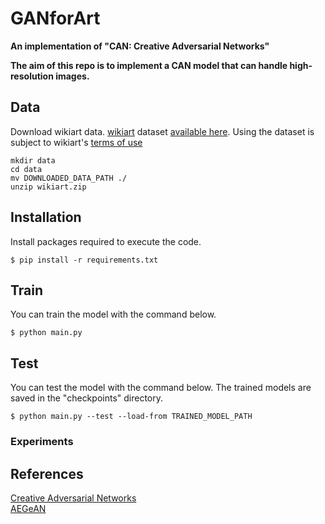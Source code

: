 # GANforArt
**An implementation of "CAN: Creative Adversarial Networks"**  

**The aim of this repo is to implement a CAN model that can handle high-resolution images.**


## Data
Download wikiart data. [wikiart](https://www.wikiart.org/) dataset 
[available here](https://github.com/cs-chan/ArtGAN/tree/master/WikiArt%20Dataset). 
Using the dataset is subject to wikiart's [terms of use](https://www.wikiart.org/en/terms-of-use)
~~~
mkdir data
cd data
mv DOWNLOADED_DATA_PATH ./
unzip wikiart.zip
~~~

## Installation
Install packages required to execute the code.  
~~~
$ pip install -r requirements.txt
~~~

## Train
You can train the model with the command below.
~~~
$ python main.py
~~~

## Test
You can test the model with the command below.
The trained models are saved in the "checkpoints" directory.  
~~~
$ python main.py --test --load-from TRAINED_MODEL_PATH
~~~

### Experiments


## References
[Creative Adversarial Networks](https://github.com/mlberkeley/Creative-Adversarial-Networks)  
[AEGeAN](https://github.com/tymokvo/AEGeAN)
